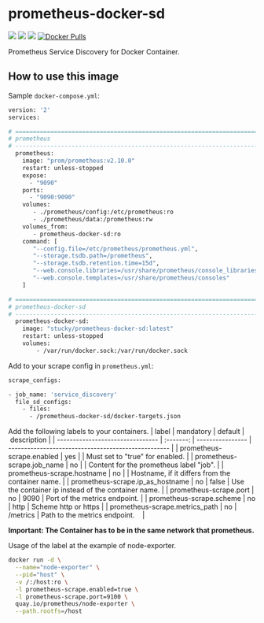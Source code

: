 # prometheus-docker-sd
[![](https://images.microbadger.com/badges/image/stucky/prometheus-docker-sd.svg)](https://microbadger.com/images/stucky/prometheus-docker-sd)
[![](https://images.microbadger.com/badges/version/stucky/prometheus-docker-sd.svg)](https://microbadger.com/images/stucky/prometheus-docker-sd)
[![](https://images.microbadger.com/badges/commit/stucky/prometheus-docker-sd.svg)](https://microbadger.com/images/stucky/prometheus-docker-sd)
[![Docker Pulls](https://img.shields.io/docker/pulls/stucky/prometheus-docker-sd.svg)]()

Prometheus Service Discovery for Docker Container.

## How to use this image
Sample `docker-compose.yml`:
```bash
version: '2'
services:

# ==============================================================================
# prometheus
# ------------------------------------------------------------------------------
  prometheus:
    image: "prom/prometheus:v2.10.0"
    restart: unless-stopped
    expose:
      - "9090"
    ports:
      - "9090:9090"
    volumes:
       - ./prometheus/config:/etc/prometheus:ro
       - ./prometheus/data:/prometheus:rw
    volumes_from:
       - prometheus-docker-sd:ro
    command: [
       "--config.file=/etc/prometheus/prometheus.yml",
       "--storage.tsdb.path=/prometheus",
       "--storage.tsdb.retention.time=15d",
       "--web.console.libraries=/usr/share/prometheus/console_libraries",
       "--web.console.templates=/usr/share/prometheus/consoles"
    ]

# ==============================================================================
# prometheus-docker-sd
# ------------------------------------------------------------------------------
  prometheus-docker-sd:
    image: "stucky/prometheus-docker-sd:latest"
    restart: unless-stopped
    volumes:
        - /var/run/docker.sock:/var/run/docker.sock
```

Add to your scrape config in `prometheus.yml`:
```bash
scrape_configs:

- job_name: 'service_discovery'
  file_sd_configs:
    - files:
      - /prometheus-docker-sd/docker-targets.json
```

Add the following labels to your containers.
| label                            | mandatory | default          | description                                         | 
| -------------------------------- | :-------: | ---------------- | --------------------------------------------------- |
| prometheus-scrape.enabled        |       yes |                  | Must set to "true" for enabled.                     |
| prometheus-scrape.job_name       |        no | <Container-Name> | Content for the prometheus label "job".             |
| prometheus-scrape.hostname       |        no | <Container-Name> | Hostname, if it differs from the container name.    |
| prometheus-scrape.ip_as_hostname |        no |            false | Use the container ip instead of the container name. |
| prometheus-scrape.port           |        no |             9090 | Port of the metrics endpoint.                       |
| prometheus-scrape.scheme         |        no |             http | Scheme http or https                                |
| prometheus-scrape.metrics_path   |        no |         /metrics | Path to the metrics endpoint.                       |

**Important: The Container has to be in the same network that prometheus.**

Usage of the label at the example of node-exporter.
```bash
docker run -d \
  --name="node-exporter" \
  --pid="host" \
  -v /:/host:ro \
  -l prometheus-scrape.enabled=true \
  -l prometheus-scrape.port=9100 \
  quay.io/prometheus/node-exporter \
  --path.rootfs=/host
```
